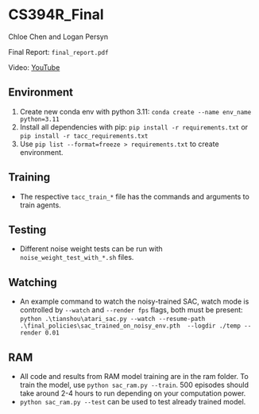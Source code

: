 ﻿# CS394R_Final
Chloe Chen and Logan Persyn

Final Report: `final_report.pdf`

Video: [YouTube](https://youtu.be/ae6hiMKkm5w)


## Environment
1. Create new conda env with python 3.11: `conda create --name env_name python=3.11`
1. Install all dependencies with pip: `pip install -r requirements.txt` or `pip install -r tacc_requirements.txt`
1. Use `pip list --format=freeze > requirements.txt` to create environment.

## Training
- The respective `tacc_train_*` file has the commands and arguments to train agents.

## Testing
- Different noise weight tests can be run with `noise_weight_test_with_*.sh` files. 

## Watching
- An example command to watch the noisy-trained SAC, watch mode is controlled by `--watch` and `--render fps` flags, both must be present:  `python .\tianshou\atari_sac.py --watch --resume-path .\final_policies\sac_trained_on_noisy_env.pth  --logdir ./temp --render 0.01`

## RAM
- All code and results from RAM model training are in the ram folder. To train the model, use `python sac_ram.py --train`. 500 episodes should take around 2-4 hours to run depending on your computation power.
- `python sac_ram.py --test` can be used to test already trained model.
